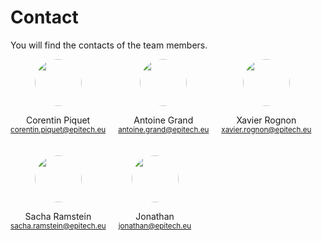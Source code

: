 # Contact

You will find the contacts of the team members.

<div style="display: flex; flex-wrap: wrap; gap: 20px;">
    <div style="text-align: center;">
        <a href="https://github.com/Corent1P">
            <img src="https://github.com/Corent1P.png" width="75px" style="border-radius: 50%;"/>
        </a>
        <p>Corentin Piquet<br/>
        <small><a href="mailto:corentin.piquet@epitech.eu">corentin.piquet@epitech.eu</a></small></p>
    </div>
    <div style="text-align: center;">
        <a href="https://github.com/agrand2004">
            <img src="https://github.com/agrand2004.png" width="75px" style="border-radius: 50%;"/>
        </a>
        <p>Antoine Grand<br/>
        <small><a href="mailto:antoine.grand@epitech.eu">antoine.grand@epitech.eu</a></small></p>
    </div>
    <div style="text-align: center;">
        <a href="https://github.com/xavier-rognon">
            <img src="https://github.com/xavier-rognon.png" width="75px" style="border-radius: 50%;"/>
        </a>
        <p>Xavier Rognon<br/>
        <small><a href="mailto:xavier.rognon@epitech.eu">xavier.rognon@epitech.eu</a></small></p>
    </div>
    <div style="text-align: center;">
        <a href="https://github.com/sramstein">
            <img src="https://github.com/sramstein.png" width="75px" style="border-radius: 50%;"/>
        </a>
        <p>Sacha Ramstein<br/>
        <small><a href="mailto:sacha.ramstein@epitech.eu">sacha.ramstein@epitech.eu</a></small></p>
    </div>
    <div style="text-align: center;">
        <a href="https://github.com/jobantz">
            <img src="https://github.com/jobantz.png" width="75px" style="border-radius: 50%;"/>
        </a>
        <p>Jonathan<br/>
        <small><a href="mailto:jonathan@epitech.eu">jonathan@epitech.eu</a></small></p>
    </div>
</div>


